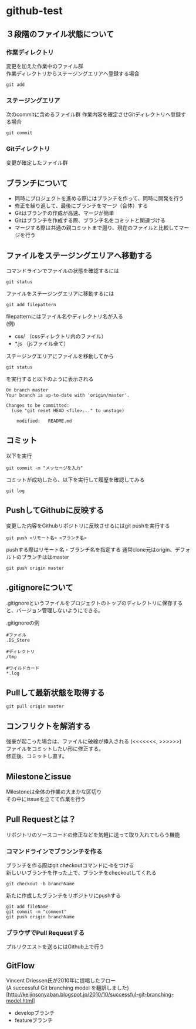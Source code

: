 # github-test

## ３段階のファイル状態について
### 作業ディレクトリ
変更を加えた作業中のファイル群  
作業ディレクトリからステージングエリアへ登録する場合  
```
git add
```

### ステージングエリア
次のcommitに含めるファイル群
作業内容を確定させGitディレクトリへ登録する場合  
```
git commit
```

### Gitディレクトリ
変更が確定したファイル群

## ブランチについて
* 同時にプロジェクトを進める際にはブランチを作って、同時に開発を行う  
* 修正を繰り返して、最後にブランチをマージ（合体）する  
* Gitはブランチの作成が高速、マージが簡単  
* Gitはブランチを作成する際、ブランチ名をコミットと関連づける
* マージする際は共通の親コミットまで遡り、現在のファイルと比較してマージを行う


## ファイルをステージングエリアへ移動する
コマンドラインでファイルの状態を確認するには
```
git status
```

ファイルをステージングエリアに移動するには
```
git add filepattern
```

filepatternにはファイル名やディレクトリ名が入る  
(例)

* css/ （cssディレクトリ内のファイル）  
* *.js （jsファイル全て）

ステージングエリアにファイルを移動してから
```
git status
```
を実行すると以下のように表示される

```
On branch master
Your branch is up-to-date with 'origin/master'.

Changes to be committed:
  (use "git reset HEAD <file>..." to unstage)

	modified:   README.md
```

## コミット
以下を実行
```
git commit -m "メッセージを入力"
```

コミットが成功したら、以下を実行して履歴を確認してみる
```
git log
```

## PushしてGithubに反映する
変更した内容をGithubリポジトリに反映させるにはgit pushを実行する
```
git push <リモート名> <ブランチ名>
```

pushする際はリモート名・ブランチ名を指定する
通常clone元はorigin、デフォルトのブランチははmaster
```
git push origin master
```

## .gitignoreについて
.gitignoreというファイルをプロジェクトのトップのディレクトリに保存すると、バージョン管理しないようにできる。  

.gitignoreの例
```
#ファイル
.DS_Store

#ディレクトリ
/tmp

#ワイルドカード
*.log
```

## Pullして最新状態を取得する
```
git pull origin master
```

## コンフリクトを解消する
強豪が起こった場合は、ファイルに破線が挿入される (<<<<<<<, >>>>>>)  
ファイルをコミットしたい形に修正する。  
修正後、コミットし直す。

## Milestoneとissue
Milestoneは全体の作業の大まかな区切り  
その中にissueを立てて作業を行う


## Pull Requestとは？
リポジトリのソースコードの修正などを気軽に送って取り入れてもらう機能  

### コマンドラインでブランンチを作る
ブランチを作る際はgit checkoutコマンドに-bをつける  
新しいいブランチを作った上で、ブランチをcheckoutしてくれる
```
git checkout -b branchName
```

新たに作成したブランチをリポジトリにpushする
```
git add fileName
git commit -m "comment"
git push origin branchName
```

### ブラウザでPull Requestする
プルリクエストを送るにはGithub上で行う

## GitFlow
Vincent Driessen氏が2010年に提唱したフロー  
(A successful Git branching model を翻訳しました)[http://keijinsonyaban.blogspot.jp/2010/10/successful-git-branching-model.html]

* developブランチ
* featureブランチ
